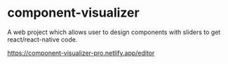 # component-visualizer

A web project which allows user to design components with sliders to get react/react-native code.

https://component-visualizer-pro.netlify.app/editor
